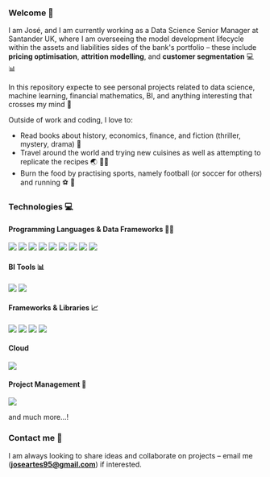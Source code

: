 ### Welcome :wave:

I am José, and I am currently working as a Data Science Senior Manager at Santander UK, where I am overseeing the model development lifecycle within the assets and liabilities sides of the bank's portfolio – these include **pricing optimisation**, **attrition modelling**, and **customer segmentation** :computer: :bar_chart:

In this repository expecte to see personal projects related to data science, machine learning, financial mathematics, BI, and anything interesting that crosses my mind :thinking:

Outside of work and coding, I love to:

- Read books about history, economics, finance, and fiction (thriller, mystery, drama) :book:
- Travel around the world and trying new cuisines as well as attempting to replicate the recipes :earth_asia: :cook:
- Burn the food by practising sports, namely football (or soccer for others) and running :soccer: :running:

### Technologies :computer:
#### Programming Languages & Data Frameworks :man_technologist:

![](https://img.shields.io/badge/Python-FFD43B?style=for-the-badge&logo=python&logoColor=blue) ![](https://img.shields.io/badge/C%2B%2B-00599C?style=for-the-badge&logo=c%2B%2B&logoColor=white) ![](https://img.shields.io/badge/HTML5-E34F26?style=for-the-badge&logo=html5&logoColor=white) ![](https://img.shields.io/badge/LaTeX-47A141?style=for-the-badge&logo=LaTeX&logoColor=white) ![](https://img.shields.io/badge/MongoDB-4EA94B?style=for-the-badge&logo=mongodb&logoColor=white) ![](https://img.shields.io/badge/PostgreSQL-316192?style=for-the-badge&logo=postgresql&logoColor=white) ![](https://img.shields.io/badge/Sqlite-003B57?style=for-the-badge&logo=sqlite&logoColor=white) ![](https://img.shields.io/badge/Apache_Spark-FFFFFF?style=for-the-badge&logo=apachespark&logoColor=#E35A16) ![](https://img.shields.io/badge/GNU%20Bash-4EAA25?style=for-the-badge&logo=GNU%20Bash&logoColor=white)

#### BI Tools :bar_chart:
![](https://img.shields.io/badge/Plotly-239120?style=for-the-badge&logo=plotly&logoColor=white) ![](https://img.shields.io/badge/PowerBI-F2C811?style=for-the-badge&logo=Power%20BI&logoColor=white)

#### Frameworks & Libraries :chart_with_upwards_trend:
![](https://img.shields.io/badge/scikit_learn-F7931E?style=for-the-badge&logo=scikit-learn&logoColor=white) ![](    https://img.shields.io/badge/SciPy-654FF0?style=for-the-badge&logo=SciPy&logoColor=white) ![](https://img.shields.io/badge/Flask-000000?style=for-the-badge&logo=flask&logoColor=white) ![](https://img.shields.io/badge/PyTorch-EE4C2C?style=for-the-badge&logo=pytorch&logoColor=white)

#### Cloud
![](https://img.shields.io/badge/Amazon_AWS-FF9900?style=for-the-badge&logo=amazonaws&logoColor=whit)

#### Project Management :memo:
![](https://img.shields.io/badge/Jira-0052CC?style=for-the-badge&logo=Jira&logoColor=white)

and much more...!

### Contact me :postbox:
I am always looking to share ideas and collaborate on projects – email me (**joseartes95@gmail.com**) if interested.